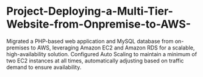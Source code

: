 # Project-Deploying-a-Multi-Tier-Website-from-Onpremise-to-AWS-
Migrated a PHP-based web application and MySQL database from on-premises to AWS, leveraging Amazon EC2 and Amazon RDS for a scalable, high-availability solution. Configured Auto Scaling to maintain a minimum of two EC2 instances at all times, automatically adjusting based on traffic demand to ensure availability.
